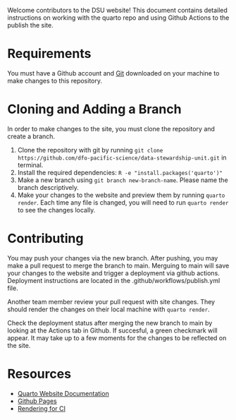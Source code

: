 Welcome contributors to the DSU website! 
This document contains detailed instructions on working with the quarto repo and using Github Actions to the publish the site. 

# Requirements 
You must have a Github account and [Git](https://git-scm.com/) downloaded on your machine to make changes to this repository. 

# Cloning and Adding a Branch

In order to make changes to the site, you must clone the repository and create a branch. 

1. Clone the repository with git by running `git clone https://github.com/dfo-pacific-science/data-stewardship-unit.git` in terminal. 
2. Install the required dependencies: `R -e "install.packages('quarto')"`
3. Make a new branch using `git branch new-branch-name`. Please name the branch descriptively. 
3. Make your changes to the website and preview them by running `quarto render`. Each time any file is changed, you will need to run `quarto render` to see the changes locally.

# Contributing

You may push your changes via the new branch. After pushing, you may make a pull request to merge the branch to main. Merguing to main will save your changes to the website and trigger a deployment via github actions. Deployment instructions are located in the .github/workflows/publish.yml file.

Another team member review your pull request with site changes. They should render the changes on their local machine with `quarto render`. 

Check the deployment status after merging the new branch to main by looking at the Actions tab in Github. If succesful, a green checkmark will appear. It may take up to a few moments for the changes to be reflected on the site. 


# Resources
- [Quarto Website Documentation](https://quarto.org/docs/websites/)
- [Github Pages](https://quarto.org/docs/publishing/github-pages.html)
- [Rendering for CI](https://quarto.org/docs/publishing/ci.html#rendering-for-ci)
